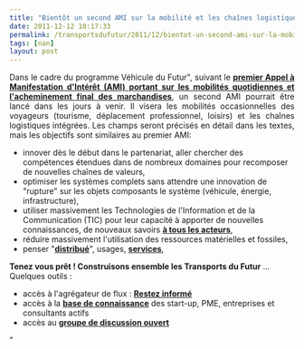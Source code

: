 ```yaml
---
title: "Bientôt un second AMI sur la mobilité et les chaînes logistiques"
date: 2011-12-12 10:17:33
permalink: /transportsdufutur/2011/12/bientot-un-second-ami-sur-la-mobilite-et-les-chaines-logistiques.html
tags: [nan]
layout: post
---
```


<p style="text-align: justify">Dans le cadre du programme Véhicule du Futur", suivant le <a href="https://gabrielplassat.github.io/transportsdufutur/appel-a-manifestation-dinteret-mobilite-1"" target=""_blank""><strong>premier Appel à Manifestation d'Intérêt (AMI) portant sur les mobilités quotidiennes et l'acheminement final des marchandises</strong></a>, un second AMI pourrait être lancé dans les jours à venir. Il visera les mobilités occasionnelles des voyageurs (tourisme, déplacement professionnel, loisirs) et les chaînes logistiques intégrées. Les champs seront précisés en détail dans les textes, mais les objectifs sont similaires au premier AMI:</p> <ul> <li>innover dès le début dans le partenariat, aller chercher des compétences étendues dans de nombreux domaines pour recomposer de nouvelles chaînes de valeurs,</li> <li>optimiser les systèmes complets sans attendre une innovation de "rupture" sur les objets composants le système (véhicule, énergie, infrastructure),</li> <li>utiliser massivement les Technologies de l'Information et de la Communication (TIC) pour leur capacité à apporter de nouvelles connaissances, de nouveaux savoirs <a href="https://gabrielplassat.github.io/transportsdufutur/2011/08/le-reverse-marketing-utilisant-le-tsunami-des-donnees-le-consommateur-reprend-la-main-quelles-conseq.html"" target=""_blank""><strong>à tous les acteurs</strong></a>,</li> <li>réduire massivement l'utilisation des ressources matérielles et fossiles,</li> <li>penser "<a href="https://gabrielplassat.github.io/transportsdufutur/2011/07/google-mobility-service-et-si-nous-le-faisions-sans-attendre-.html"" target=""_blank""><strong>distribué</strong></a>", usages, <a href="https://gabrielplassat.github.io/transportsdufutur/2011/11/networked-multimodal-cities-for-2050-google-apple-or-dell-business-models-.html"" target=""_blank""><strong>services</strong></a>,</li> </ul> <p><strong>Tenez vous prêt ! Construisons ensemble les Transports du Futur</strong> ... Quelques outils :</p> <ul> <li>accès à l'agrégateur de flux : <a href=""http://www.netvibes.com/transportsdufutur#TIC"" target=""_blank""><strong>Restez informé</strong></a></li> <li>accès à la <a href=""http://www.pearltrees.com/#/N-f=1_3327354&N-reveal=5&N-u=1_290514&N-p=25294851&N-s=1_3327354&N-fa=2846337"" target=""_blank""><strong>base de connaissance</strong></a> des start-up, PME, entreprises et consultants actifs</li> <li>accès au <a href=""http://www.linkedin.com/groups?home=&gid=2695799&trk=anet_ug_hm"" target=""_blank""><strong>groupe de discussion ouvert</strong></a></li> </ul>"
